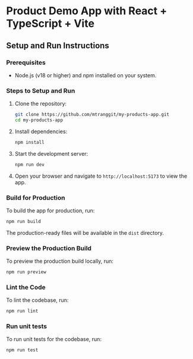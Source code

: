 # Product Demo App with React + TypeScript + Vite


## Setup and Run Instructions

### Prerequisites
- Node.js (v18 or higher) and npm installed on your system.


### Steps to Setup and Run
1. Clone the repository:
   ```bash
   git clone https://github.com/mtranggit/my-products-app.git
   cd my-products-app
   ```

2. Install dependencies:
   ```bash
   npm install
   ```

3. Start the development server:
   ```bash
   npm run dev
   ```

4. Open your browser and navigate to `http://localhost:5173` to view the app.

### Build for Production
To build the app for production, run:
```bash
npm run build
```
The production-ready files will be available in the `dist` directory.

### Preview the Production Build
To preview the production build locally, run:
```bash
npm run preview
```

### Lint the Code
To lint the codebase, run:
```bash
npm run lint
```

### Run unit tests 
To run unit tests for the codebase, run:
```bash
npm run test
```